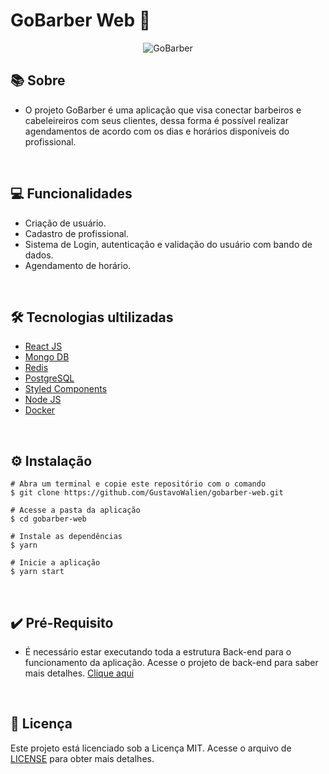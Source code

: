 # GoBarber Web 💈

<div align="center">
  <img alt="GoBarber" title="GoBarber" src="https://user-images.githubusercontent.com/19844596/160872755-09b5ddc2-1aa4-4726-8b2d-85a3fe480701.png" />
</div>

## 📚 Sobre

* O projeto GoBarber é uma aplicação que visa conectar barbeiros e cabeleireiros com seus clientes, dessa forma é possível realizar agendamentos de acordo com os dias e horários disponíveis do profissional.

&nbsp;

## 💻 Funcionalidades

* Criação de usuário.
* Cadastro de profissional.
* Sistema de Login, autenticação e validação do usuário com bando de dados.
* Agendamento de horário.

&nbsp;

## 🛠️ Tecnologias ultilizadas

* [React JS](https://pt-br.reactjs.org/)
* [Mongo DB](https://www.mongodb.com/pt-br)
* [Redis](https://redis.io/)
* [PostgreSQL](https://www.postgresql.org/)
* [Styled Components](https://styled-components.com/)
* [Node JS](https://nodejs.org/en/)
* [Docker](https://www.docker.com/)

&nbsp;

## ⚙️ Instalação
```
# Abra um terminal e copie este repositório com o comando
$ git clone https://github.com/GustavoWalien/gobarber-web.git
```

```
# Acesse a pasta da aplicação
$ cd gobarber-web

# Instale as dependências
$ yarn

# Inicie a aplicação
$ yarn start

```

&nbsp;

## ✔️ Pré-Requisito

* É necessário estar executando toda a estrutura Back-end para o funcionamento da aplicação. Acesse o projeto de back-end para saber mais detalhes. [Clique aqui](https://github.com/GustavoWalien/gobarber-backend)

&nbsp;

## 📝 Licença

Este projeto está licenciado sob a Licença MIT. Acesse o arquivo de [LICENSE](https://github.com/GustavoWalien/gobarber-web/blob/master/LICENSE) para obter mais detalhes.
